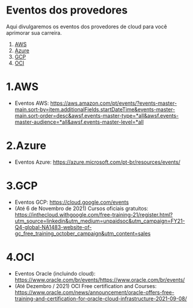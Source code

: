 # Eventos dos provedores

Aqui divulgaremos os eventos dos provedores de cloud para você aprimorar sua carreira.

1. [ AWS ](#1)
2. [ Azure ](#2)
3. [ GCP ](#3)
4. [ OCI ](#4)

<a name="1"></a>
# 1.AWS
- Eventos AWS: https://aws.amazon.com/pt/events/?events-master-main.sort-by=item.additionalFields.startDateTime&events-master-main.sort-order=desc&awsf.events-master-type=*all&awsf.events-master-audience=*all&awsf.events-master-level=*all

<a name="2"></a>
# 2.Azure
- Eventos Azure: https://azure.microsoft.com/pt-br/resources/events/

<a name="3"></a>
# 3.GCP
- Eventos GCP: https://cloud.google.com/events
- (Até 6 de Novembro de 2021) Cursos oficiais gratuitos: https://inthecloud.withgoogle.com/free-training-21/register.html?utm_source=linkedin&utm_medium=unpaidsoc&utm_campaign=FY21-Q4-global-NA1483-website-of-gc_free_training_october_campaign&utm_content=sales

<a name="4"></a>
# 4.OCI
- Eventos Oracle (incluindo cloud): https://www.oracle.com/br/events/https://www.oracle.com/br/events/
- (Até Dezembro / 2021) OCI Free certification and Courses: https://www.oracle.com/news/announcement/oracle-offers-free-training-and-certification-for-oracle-cloud-infrastructure-2021-09-08/
